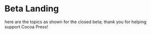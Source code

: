 # Beta Landing

here are the topics as shown for the closed beta; thank you for helping support Cocoa Press!